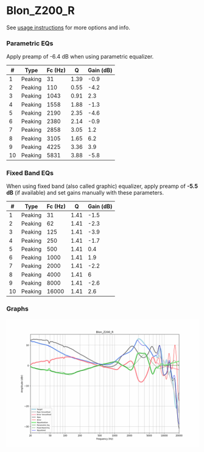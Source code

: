 # Blon_Z200_R
See [usage instructions](https://github.com/jaakkopasanen/AutoEq#usage) for more options and info.

### Parametric EQs
Apply preamp of -6.4 dB when using parametric equalizer.

|   # | Type    |   Fc (Hz) |    Q |   Gain (dB) |
|-----|---------|-----------|------|-------------|
|   1 | Peaking |        31 | 1.39 |        -0.9 |
|   2 | Peaking |       110 | 0.55 |        -4.2 |
|   3 | Peaking |      1043 | 0.91 |         2.3 |
|   4 | Peaking |      1558 | 1.88 |        -1.3 |
|   5 | Peaking |      2190 | 2.35 |        -4.6 |
|   6 | Peaking |      2380 | 2.14 |        -0.9 |
|   7 | Peaking |      2858 | 3.05 |         1.2 |
|   8 | Peaking |      3105 | 1.65 |         6.2 |
|   9 | Peaking |      4225 | 3.36 |         3.9 |
|  10 | Peaking |      5831 | 3.88 |        -5.8 |

### Fixed Band EQs
When using fixed band (also called graphic) equalizer, apply preamp of **-5.5 dB** (if available) and set gains manually with these parameters.

|   # | Type    |   Fc (Hz) |    Q |   Gain (dB) |
|-----|---------|-----------|------|-------------|
|   1 | Peaking |        31 | 1.41 |        -1.5 |
|   2 | Peaking |        62 | 1.41 |        -2.3 |
|   3 | Peaking |       125 | 1.41 |        -3.9 |
|   4 | Peaking |       250 | 1.41 |        -1.7 |
|   5 | Peaking |       500 | 1.41 |         0.4 |
|   6 | Peaking |      1000 | 1.41 |         1.9 |
|   7 | Peaking |      2000 | 1.41 |        -2.2 |
|   8 | Peaking |      4000 | 1.41 |         6   |
|   9 | Peaking |      8000 | 1.41 |        -2.6 |
|  10 | Peaking |     16000 | 1.41 |         2.6 |

### Graphs
![](./Blon_Z200_R.png)
